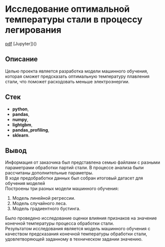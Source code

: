 # Исследование оптимальной температуры стали в процессу легирования
[pdf](https://cloud.mail.ru/public/P9Fw/DXk57eQ53) [Jupyter])()

## Описание

Целью проекта является разработка модели машинного обучения, которая сможет предсказать оптимальную температуру плавления стали, что поможет расходовать меньше электроэнергии.

## Стек
* **python**,
* **pandas**,
* **numpy**,
* **lightgbm**,
* **pandas_profiling**,
* **sklearn**.

## Вывод

Информация от заказчика был представлена семью файлами с разными параметрами обработки партий стали. В процессе анализа были рассчитаны дополнительные параметры.
<br>В ходе предобработки данных был собран итоговый датасет для обучения моделей
<br>Построены три разных модели машинного обучения:
1.	Модель линейной регрессии.
2.	Модель случайного леса.
3.	Модель градиентного бустинга.

Было проведено исследование оценки влияния признаков на значение конечной температуры процесса обработки стали.
<br>Результатом исследования является модель машинного обучения с качеством предсказания конечной температуры обработки стали, удовлетворяющей заданному в техническом задании значению.
